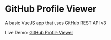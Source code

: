 GitHub Profile Viewer
=================================================

A basic VueJS app that uses GitHub REST API v3

Live Demo: [GitHub Profile Viewer](https://github-profile-viewer.github.io)
